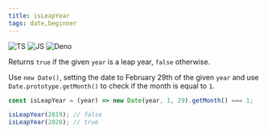 ```yaml
---
title: isLeapYear
tags: date,beginner
---
```


![TS](https://img.shields.io/badge/supports-typescript-blue.svg?style=flat-square)
![JS](https://img.shields.io/badge/supports-javascript-yellow.svg?style=flat-square)
![Deno](https://img.shields.io/badge/supports-deno-green.svg?style=flat-square)

Returns `true` if the given `year` is a leap year, `false` otherwise.

Use `new Date()`, setting the date to February 29th of the given `year` and use `Date.prototype.getMonth()` to check if the month is equal to `1`.

```js
const isLeapYear = (year) => new Date(year, 1, 29).getMonth() === 1;
```

```js
isLeapYear(2019); // false
isLeapYear(2020); // true
```
